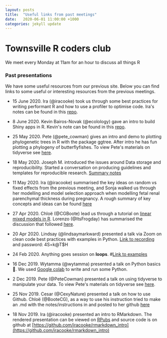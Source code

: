 ```yaml
---
layout: posts
title:  "Useful links from past meetings"
date:   2020-06-01 11:00:00 +1000
categories: jekyll update
---
```


# Townsville R coders club

We meet every Monday at 11am for an hour to discuss all things R

### Past presentations

We have some useful resources from our previous site. Below you can find links to some useful or interesting resources from the previous meetings.

- 15 June 2020. Ira (@iracooke) took us through some best practices for writing performant R and how to use a profiler to optimise code. Ira's notes can be found in this [repo](https://github.com/iracooke/coder-fastr).

- 8 June 2020. Kevin Bairos-Novak (@ecolology) gave an intro to build Shiny apps in R. Kevin's note can be found in this [repo](https://github.com/codertsv/rshiny_covid_app).

- 25 May 2020. Pete (@pete_cowman) gives an intro and demo to plotting phylogenetic trees in R with the package ggtree. After intro he has fun plotting a phylogeny of butterflyfishes. To view Pete's materials on tidyverse see [here](https://github.com/PeteCowman/ggtree_demo).

- 18 May 2020. Joseph M. introduced the issues around Data storage and reproducibility. Started a conversation on producing guidelines and templates for reproducible research. [Summary notes](/posts/2020-05-18-DataStorage/)

- 11 May 2020. Ira (@iracooke) summarised the key ideas on random vs fixed effects from the previous meeting, and Sonja walked us through her modelling and model selection approach when modelling fetal renal parenchymal thickness during pregnancy. A rough summary of key concepts and ideas can be found [here](/posts/2020-05-11-LMMs-pt2/)

- 27 Apr 2020. Chloë (@CGBoote) lead us through a tutorial on [linear mixed models in R](https://ourcodingclub.github.io/tutorials/mixed-models/). Lorenzo (@ItsFrogday) has summarised the discussion that followed [here](/posts/2020-05-4-LMMs/).

- 20 Apr 2020. Lindsay (@lindsaymarkward) presented a talk via Zoom on clean code best practices with examples in Python. [Link to recording](https://jcu.zoom.us/rec/share/2cl_JqjN3z1JZY3zzHOAYIUGR6riaaa803QWrvcFykkmKbn0t4Tmfb0OHwczcVpu) and password: 4S=k@T$H

- 24 Feb 2020. Anything goes session on **loops**. #[Link to examples](/posts/2020-02-24-Loops/)

- 16 Dec 2019. Wytamma (@wytamma) presented a talk on Python basics 🐍. We used [Google colab](https://colab.research.google.com/notebooks/basic_features_overview.ipynb) to write and run some Python.

- 2 Dec 2019. Pete (@PeteCowman) presented a talk on using tidyverse to manipulate your data. To view Pete's materials on tidyverse see [here](https://github.com/PeteCowman/tidyverse_demo).

- 25 Nov 2019. Cesar (@CexyNature) presented a talk on how to use Github. Chloë (@BooteCG), as a way to use his instruction tried to make an .md with the notes/instructions in and posted to her github [here](https://github.com/BooteCG/Using-Git-theBasics)

- 18 Nov 2019.  Ira (@iracooke) presented an intro to RMarkdown. The rendered presentation can be viewed on [RPubs](http://rpubs.com/iracooke/rmarkdown_intro) and source code is on github at [https://github.com/iracooke/rmarkdown_intro](https://github.com/iracooke/rmarkdown_intro)